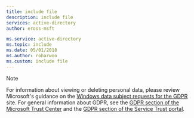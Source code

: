 ```yaml
---
title: include file
description: include file
services: active-directory
author: eross-msft

ms.service: active-directory
ms.topic: include
ms.date: 05/01/2018
ms.author: roharwoo
ms.custom: include file
---
```


> [!NOTE]
> For information about viewing or deleting personal data, please review Microsoft's guidance on the [Windows data subject requests for the GDPR](/microsoft-365/compliance/gdpr-dsr-windows) site. For general information about GDPR, see the [GDPR section of the Microsoft Trust Center](https://www.microsoft.com/trust-center/privacy/gdpr-overview) and the [GDPR section of the Service Trust portal](https://servicetrust.microsoft.com/ViewPage/GDPRGetStarted).
